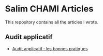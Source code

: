 # Salim CHAMI Articles

This repository contains all the articles I wrote.

## Audit applicatif

- [Audit applicatif : les bonnes pratiques](audit-applicatif/application-audit.md)